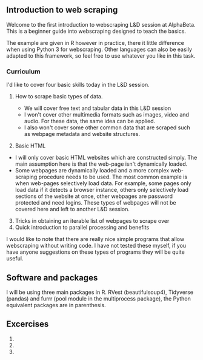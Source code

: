 ## Introduction to web scraping

Welcome to the first introduction to webscraping L&D session at AlphaBeta. 
This is a beginner guide into webscraping designed to teach the basics.

The example are given in R however in practice, there it little difference when using Python 3 for webscraping. Other languages can also be easily adapted to this framework, so feel free to use whatever you like in this task.

### Curriculum

I'd like to cover four basic skills today in the L&D session.

1. How to scrape basic types of data. 
    
    * We will cover free text and tabular data in this L&D session 
    * I won't cover other multimedia formats such as images, video and audio. For these data, the same idea can be applied.
    * I also won't cover some other common data that are scraped such as webpage metadata and website structures.
    
2. Basic HTML

  * I will only cover basic HTML websites which are constructed simply. The main assumption here is that the web-page isn't dynamically loaded.
  * Some webpages are dynamically loaded and a more complex web-scraping procedure needs to be used. The most common example is when web-pages selectively load data. For example, some pages only load data if it detects a browser instance, others only selectively load sections of the website at once, other webpages are password protected and need logins. These types of webpages will not be covered here and left to another L&D session.
  
3. Tricks in obtaining an iterable list of webpages to scrape over
4. Quick introduction to parallel processing and benefits


I would like to note that there are really nice simple programs that allow webscraping without writing code. I have not tested these myself, if you have anyone suggestions on these types of programs they will be quite useful.

## Software and packages

I will be using three main packages in R. RVest (beautifulsoup4), Tidyverse (pandas) and furrr (pool module in the multiprocess package), the Python equivalent packages are in parenthesis.

## Excercises

1. 

2.

3.





